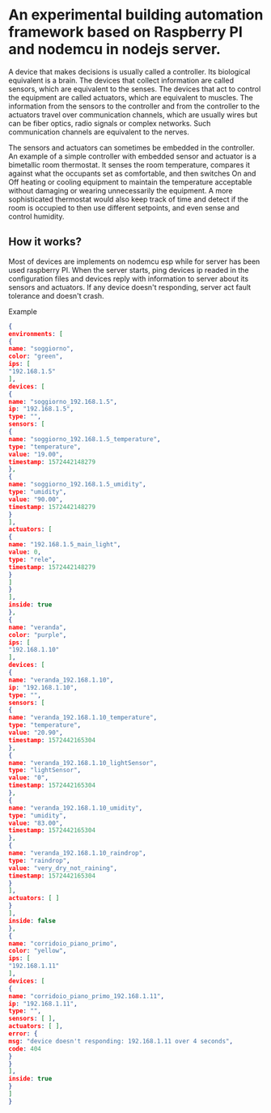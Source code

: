 # An experimental building automation framework based on Raspberry PI and nodemcu in nodejs server.

A device that makes decisions is usually called a controller. Its biological equivalent is a brain. The devices that collect information are called sensors, which are equivalent to the senses. The devices that act to control the equipment are called actuators, which are equivalent to muscles. The information from the sensors to the controller and from the controller to the actuators travel over communication channels, which are usually wires but can be fiber optics, radio signals or complex networks. Such communication channels are equivalent to the nerves.

The sensors and actuators can sometimes be embedded in the controller. An example of a simple controller with embedded sensor and actuator is a bimetallic room thermostat. It senses the room temperature, compares it against what the occupants set as comfortable, and then switches On and Off heating or cooling equipment to maintain the temperature acceptable without damaging or wearing unnecessarily the equipment. A more sophisticated thermostat would also keep track of time and detect if the room is occupied to then use different setpoints, and even sense and control humidity.

## How it works?
Most of devices are implements on nodemcu esp while for server has been used raspberry PI.
When the server starts, ping devices ip readed in the configuration files and devices reply with information to server about its sensors and actuators. If any device doesn't responding, server act fault tolerance and doesn't crash.

Example
```json
{
environments: [
{
name: "soggiorno",
color: "green",
ips: [
"192.168.1.5"
],
devices: [
{
name: "soggiorno_192.168.1.5",
ip: "192.168.1.5",
type: "",
sensors: [
{
name: "soggiorno_192.168.1.5_temperature",
type: "temperature",
value: "19.00",
timestamp: 1572442148279
},
{
name: "soggiorno_192.168.1.5_umidity",
type: "umidity",
value: "90.00",
timestamp: 1572442148279
}
],
actuators: [
{
name: "192.168.1.5_main_light",
value: 0,
type: "rele",
timestamp: 1572442148279
}
]
}
],
inside: true
},
{
name: "veranda",
color: "purple",
ips: [
"192.168.1.10"
],
devices: [
{
name: "veranda_192.168.1.10",
ip: "192.168.1.10",
type: "",
sensors: [
{
name: "veranda_192.168.1.10_temperature",
type: "temperature",
value: "20.90",
timestamp: 1572442165304
},
{
name: "veranda_192.168.1.10_lightSensor",
type: "lightSensor",
value: "0",
timestamp: 1572442165304
},
{
name: "veranda_192.168.1.10_umidity",
type: "umidity",
value: "83.00",
timestamp: 1572442165304
},
{
name: "veranda_192.168.1.10_raindrop",
type: "raindrop",
value: "very_dry_not_raining",
timestamp: 1572442165304
}
],
actuators: [ ]
}
],
inside: false
},
{
name: "corridoio_piano_primo",
color: "yellow",
ips: [
"192.168.1.11"
],
devices: [
{
name: "corridoio_piano_primo_192.168.1.11",
ip: "192.168.1.11",
type: "",
sensors: [ ],
actuators: [ ],
error: {
msg: "device doesn't responding: 192.168.1.11 over 4 seconds",
code: 404
}
}
],
inside: true
}
]
}
```
